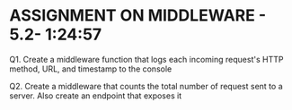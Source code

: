 # ASSIGNMENT ON MIDDLEWARE - 5.2- 1:24:57

Q1. Create a middleware function that logs each incoming request's HTTP method, URL, and timestamp to the console

Q2. Create a middleware that counts the total number of request sent to a server. Also create an endpoint that exposes it